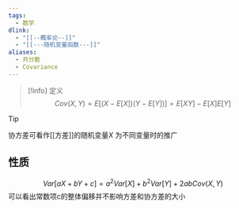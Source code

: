 ```yaml
---
tags:
  - 数学
dlink:
  - "[[--概率论--]]"
  - "[[---随机变量函数---]]"
aliases:
  - 共分散
  - Covariance
---
```

>[!info] 定义
$$Cov(X,Y)=E\Big[(X-E[X])(Y-E[Y])\Big]=E[XY]-E[X]E[Y]$$

>[!tip]
协方差可看作[[方差]]的随机变量$X$ 为不同变量时的推广
## 性质
$$Var[aX+bY+c]=a^{2}Var[X]+b^{2}Var[Y]+2abCov(X,Y)$$
可以看出常数项c的整体偏移并不影响方差和协方差的大小

